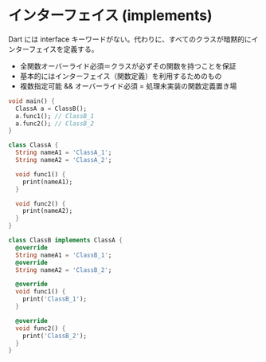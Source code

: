 # インターフェイス (implements)

Dart には interface キーワードがない。代わりに、すべてのクラスが暗黙的にインターフェイスを定義する。

- 全関数オーバーライド必須＝クラスが必ずその関数を持つことを保証
- 基本的にはインターフェイス（関数定義）を利用するためのもの
- 複数指定可能 && オーバーライド必須 = 処理未実装の関数定義置き場

```dart
void main() {
  ClassA a = ClassB();
  a.func1(); // ClassB_1
  a.func2(); // ClassB_2
}

class ClassA {
  String nameA1 = 'ClassA_1';
  String nameA2 = 'ClassA_2';

  void func1() {
    print(nameA1);
  }

  void func2() {
    print(nameA2);
  }
}

class ClassB implements ClassA {
  @override
  String nameA1 = 'ClassB_1';
  @override
  String nameA2 = 'ClassB_2';

  @override
  void func1() {
    print('ClassB_1');
  }

  @override
  void func2() {
    print('ClassB_2');
  }
}
```
